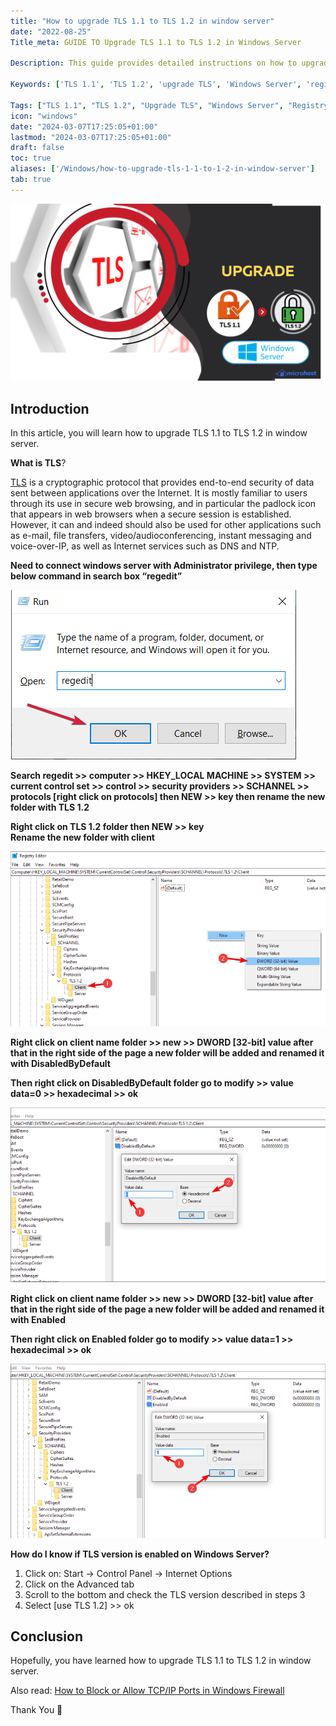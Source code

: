 ```yaml
---
title: "How to upgrade TLS 1.1 to TLS 1.2 in window server"
date: "2022-08-25"
Title_meta: GUIDE TO Upgrade TLS 1.1 to TLS 1.2 in Windows Server

Description: This guide provides detailed instructions on how to upgrade from TLS 1.1 to TLS 1.2 on Windows Server. Learn how to modify registry settings, configure TLS protocols in Internet Information Services (IIS), and ensure compatibility and security enhancements for your server's communication protocols.

Keywords: ['TLS 1.1', 'TLS 1.2', 'upgrade TLS', 'Windows Server', 'registry settings', 'IIS configuration']

Tags: ["TLS 1.1", "TLS 1.2", "Upgrade TLS", "Windows Server", "Registry Settings", "IIS Configuration"]
icon: "windows"
date: "2024-03-07T17:25:05+01:00"
lastmod: "2024-03-07T17:25:05+01:00" 
draft: false
toc: true
aliases: ['/Windows/how-to-upgrade-tls-1-1-to-1-2-in-window-server']
tab: true
---
```


![How to upgrade TLS 1.1 to TLS 1.2 in window server](images/WINDOWS-How-to-upgrade-TLS-1.1-to-1.2-in-window-server-1-1024x576.png)

## Introduction

In this article, you will learn how to upgrade TLS 1.1 to TLS 1.2 in window server.

**What is TLS**?

[TLS](https://en.wikipedia.org/wiki/Transport_Layer_Security) is a cryptographic protocol that provides end-to-end security of data sent between applications over the Internet. It is mostly familiar to users through its use in secure web browsing, and in particular the padlock icon that appears in web browsers when a secure session is established. However, it can and indeed should also be used for other applications such as e-mail, file transfers, video/audioconferencing, instant messaging and voice-over-IP, as well as Internet services such as DNS and NTP.

**Need to connect windows server with Administrator privilege, then type below command in search box “regedit”**

![](images/search.png)

**Search regedit >> computer >> HKEY\_LOCAL MACHINE >> SYSTEM >> current control set >> control >> security providers >> SCHANNEL >> protocols \[right click on protocols\] then NEW >> key then rename the new folder with TLS 1.2**

**Right click on TLS 1.2 folder then NEW >> key**  
**Rename the new folder with client**

![](images/client.png)

**Right click on client name folder >> new >> DWORD \[32-bit\] value after that in the right side of the page a new folder will be added and renamed it with DisabledByDefault**

**Then right click on DisabledByDefault folder go to modify >> value data=0 >> hexadecimal >> ok**

![](images/0.png)

**Right click on client name folder >> new >> DWORD \[32-bit\] value after that in the right side of the page a new folder will be added and renamed it with Enabled**

**Then right click on Enabled folder go to modify >> value data=1 >> hexadecimal >> ok**

![](images/1-6.png)

**How do I know if TLS version is enabled on Windows Server?**

1. Click on: Start -> Control Panel -> Internet Options
2. Click on the Advanced tab
3. Scroll to the bottom and check the TLS version described in steps 3
4. Select \[use TLS 1.2\] >> ok

## Conclusion

Hopefully, you have learned how to upgrade TLS 1.1 to TLS 1.2 in window server.

Also read: [How to Block or Allow TCP/IP Ports in Windows Firewall](https://utho.com/docs/tutorial/how-to-block-or-allow-tcp-ip-port-in-windows-firewall/)

Thank You 🙂

